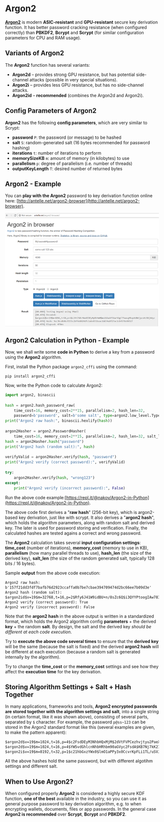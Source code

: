 # Argon2

[**Argon2**](https://en.wikipedia.org/wiki/Argon2) is modern **ASIC-resistant** and **GPU-resistant** secure key derivation function. It has better password cracking resistance (when configured correctly) than **PBKDF2**, **Bcrypt** and **Scrypt** (for similar configuration parameters for CPU and RAM usage).

## Variants of Argon2

The **Argon2** function has several variants:

* **Argon2d** – provides strong GPU resistance, but has potential side-channel attacks (possible in very special situations).
* **Argon2i** – provides less GPU resistance, but has no side-channel attacks.
* **Argon2id** – **recommended** (combines the Argon2d and Argon2i).

## Config Parameters of Argon2

**Argon2** has the following **config parameters**, which are very similar to Scrypt:

* **password** `P`: the password (or message) to be hashed
* **salt** `S`: random-generated salt (16 bytes recommended for password hashing)
* **iterations** `t`: number of iterations to perform
* **memorySizeKB** `m`: amount of memory (in kilobytes) to use
* **parallelism** `p`: degree of parallelism (i.e. number of threads)
* **outputKeyLength** `T`: desired number of returned bytes

## Argon2 - Example

You can **play with the Argon2** password to key derivation function online here: [http://antelle.net/argon2-browser](http://antelle.net/argon2-browser).

![](../.gitbook/assets/argon2-online.png)

## Argon2 Calculation in Python - Example

Now, we shall write some **code in Python** to derive a key from a password using the **Argon2** algorithm.

First, install the Python package `argon2_cffi` using the command:

```
pip install argon2_cffi
```

Now, write the Python code to calculate Argon2:

```python
import argon2, binascii

hash = argon2.hash_password_raw(
    time_cost=16, memory_cost=2**15, parallelism=2, hash_len=32,
    password=b'password', salt=b'some salt', type=argon2.low_level.Type.ID)
print("Argon2 raw hash:", binascii.hexlify(hash))

argon2Hasher = argon2.PasswordHasher(
    time_cost=16, memory_cost=2**15, parallelism=2, hash_len=32, salt_len=16)
hash = argon2Hasher.hash("password")
print("Argon2 hash (random salt):", hash)

verifyValid = argon2Hasher.verify(hash, "password")
print("Argon2 verify (correct password):", verifyValid)

try:
    argon2Hasher.verify(hash, "wrong123")
except:
    print("Argon2 verify (incorrect password):", False)
```

Run the above code example:[https://repl.it/@nakov/Argon2-in-Python](https://repl.it/@nakov/Argon2-in-Python).

The above code first derives a "**raw hash**" (256-bit key), which is argon2-based key derivation, just like with scrypt. It also derives a "**argon2 hash**", which holds the algorithm parameters, along with random salt and derived key. The later is used for password storing and verification. Finally, the calculated hashes are tested agains a correct and wrong password.

The **Argon2** calculation takes several **input configuration settings**: **time\_cost** (number of iterations), **memory\_cost** (memory to use in KB), **parallelism** (how many parallel threads to use), **hash\_len** (the size of the derived key), **salt\_len** (the size of the random generated salt, typically 128 bits / 16 bytes).

Sample **output** from the above code execution:

```
Argon2 raw hash: b'157f21dd3fdf7bafb76d2923ccaffa0b7be7cbae394709474d2bc66ee7b09d3e'
Argon2 hash (random salt): $argon2id$v=19$m=32768,t=16,p=2$Rfy6J41W9idBU+n/8sZc6Q$i3QYYPtoogIAw78I2qqlUQ8vjzUXGG1V6QsBOq2NIp4
Argon2 verify (correct password): True
Argon2 verify (incorrect password): False
```

Note that the **argon2 hash** in the above output is written in a standardized format, which holds the Argon2 algorithm config **parameters** + the derived **key** + the random **salt**. By design, the salt and the derived key _should be different at each code execution_.

Try to **execute the above code several times** to ensure that the **derived key** will be the same (because the salt is fixed) and the derived **argon2 hash** will be different at each execution (because a random salt is generated internally by the algorithm).

Try to change the **time\_cost** or the **memory\_cost** settings and see how they affect the **execution time** for the key derivation.

## Storing Algorithm Settings + Salt + Hash Together

In many applications, frameworks and tools, **Argon2 encrypted passwords are stored together with the algorithm settings and salt**, into a single string (in certain format, like it was shown above), consisting of several parts, separated by `$` character. For example, the password `p@ss~123` can be stored in the Argon2 standard format like this (several examples are given, to make the pattern apparent):

```
$argon2d$v=19$m=1024,t=16,p=4$c2FsdDEyM3NhbHQxMjM$2dVtFVPCezhvjtyu2PaeXOeBR+RUZ6SqhtD/+QF4F1o
$argon2d$v=19$m=1024,t=16,p=4$YW5vdGhlcnNhbHRhbm90aGVyc2FsdA$KB7Nj7kK21YdGeEBQy7R3vKkYCz1cdR/I3QcArMhl/Q
$argon2i$v=19$m=8192,t=32,p=1$c21hbGxzYWx0$lmO1aPPy3x0CcvrKpFLi1TL/uSVJ/eO5hPHiWZFaWvY
```

All the above hashes hold the same password, but with different algotihm settings and different salt.

## When to Use Argon2?

When configured properly **Argon2** is considered a highly secure KDF function, **one of the best** available in the industry, so you can use it as general purpose password to key derivation algorithm, e.g. to when encrypting wallets, documents, files or app passwords. In the general case **Argon2 is recommended** over **Scrypt**, **Bcrypt** and **PBKDF2**.
